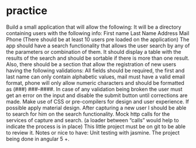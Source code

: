 # practice
Build a small application that will allow the following:  It will be a directory containing users with the following info: First name Last Name Address Mail Phone   (There should be at least 10 users pre loaded on the application) The app should have a search functionality that allows the user search by any of the parameters or combination of them. It should display a table with the results of the search and should be sortable if there is more than one result.  Also, there should be a section that allow the registration of new users having the following validations: All fields should be required, the first and last name can only contain alphabetic values, mail must have a valid email format, phone will only allow numeric characters and should be formatted as (###) ###-####. In case of any validation being broken the user must get an error on the input and disable the submit button until corrections are made.  Make use of CSS or pre-compilers for design and user experience. If possible apply material design. After capturing a new user I should be able to search for him on the search functionality. Mock http calls for the services of capture and search. (a loader between “calls” would help to indicate the process is in place)  This little project must be on git to be able to review it. Notes or nice to have: Unit testing with jasmine. The project being done in angular 5 +.
